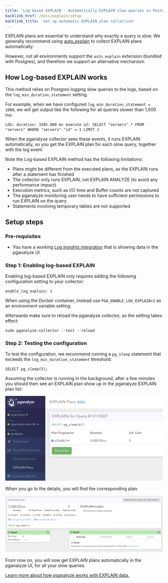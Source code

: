 ```yaml
---
title: 'Log-based EXPLAIN - Automatically EXPLAIN slow queries in Postgres'
backlink_href: /docs/explain/setup
backlink_title: 'Set up automatic EXPLAIN plan collection'
---
```


EXPLAIN plans are essential to understand why exactly a query is slow. We generally recommend using [auto_explain](/docs/explain/setup/auto_explain) to collect EXPLAIN plans automatically.

However, not all environments support the `auto_explain` extension (bundled with Postgres), and therefore we support an alternative mechanism.


## How Log-based EXPLAIN works

This method relies on Postgres logging slow queries to the logs, based on the `log_min_duration_statement` setting.

For example, when we have configured `log_min_duration_statement = 1000`, we will get output like the following for all queries slower than 1,000 ms:

```
LOG: duration: 3205.800 ms execute a2: SELECT "servers".* FROM "servers" WHERE "servers"."id" = 1 LIMIT 2
```

When the pganalyze collector sees these events, it runs EXPLAIN automatically, so you get the EXPLAIN plan for each slow query, together with the log event.

Note the Log-based EXPLAIN method has the following limitations:

* Plans might be different from the executed plans, as the EXPLAIN runs after a statement has finished
* The collector only runs EXPLAIN, not EXPLAIN ANALYZE (to avoid any performance impact)
* Execution metrics, such as I/O time and Buffer counts are not captured
* The pganalyze monitoring user needs to have sufficient permissions to run EXPLAIN on the query
* Statements involving temporary tables are not supported

## Setup steps

### Pre-requisites

* You have a working [Log Insights integration](/docs/log-insights) that is showing data in the pganalyze UI

### Step 1: Enabling log-based EXPLAIN

Enabling log-based EXPLAIN only requires adding the following configuration setting to your collector:

```
enable_log_explain: 1
```

When using the Docker container, instead use `PGA_ENABLE_LOG_EXPLAIN=1` as an environment variable setting.

Afterwards make sure to reload the pganalyze collector, so the setting takes effect:

```
sudo pganalyze-collector --test --reload
```

### Step 2: Testing the configuration

To test the configuration, we recommend running a `pg_sleep` statement that exceeds the `log_min_duration_statement` threshold:

```
SELECT pg_sleep(5);
```

Assuming the collector is running in the background, after a few minutes you should then see an EXPLAIN plan show up in the pganalyze EXPLAIN plan list:

![Screenshot of EXPLAIN list in pganalyze](log-explain-overview.png)

When you go to the details, you will find the corresponding plan:

![Screenshot of EXPLAIN plan in pganalyze](log-explain-details.png)

From now on, you will now get EXPLAIN plans automatically in the pganalyze UI, for all your slow queries.

[Learn more about how pganalyze works with EXPLAIN data.](/docs/explain)